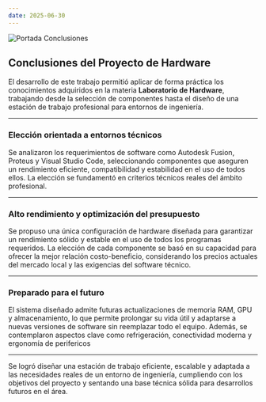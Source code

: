 ```yaml
---
date: 2025-06-30
---
```


![Portada Conclusiones](/images/portadaconclu.png)

##  Conclusiones del Proyecto de Hardware


El desarrollo de este trabajo permitió aplicar de forma práctica los conocimientos adquiridos en la materia **Laboratorio de Hardware**, trabajando desde la selección de componentes hasta el diseño de una estación de trabajo profesional para entornos de ingeniería.

---

### Elección orientada a entornos técnicos

Se analizaron los requerimientos de software como Autodesk Fusion, Proteus y Visual Studio Code, seleccionando componentes que aseguren un rendimiento eficiente, compatibilidad y estabilidad en el uso de todos ellos. La elección se fundamentó en criterios técnicos reales del ámbito profesional.

---

### Alto rendimiento y optimización del presupuesto

Se propuso una única configuración de hardware diseñada para garantizar un rendimiento sólido y estable en el uso de todos los programas requeridos. La elección de cada componente se basó en su capacidad para ofrecer la mejor relación costo-beneficio, considerando los precios actuales del mercado local y las exigencias del software técnico.

---

### Preparado para el futuro

El sistema diseñado admite futuras actualizaciones de memoria RAM, GPU y almacenamiento, lo que permite prolongar su vida útil y adaptarse a nuevas versiones de software sin reemplazar todo el equipo. Además, se contemplaron aspectos clave como refrigeración, conectividad moderna y ergonomía de perifericos

---

Se logró diseñar una estación de trabajo eficiente, escalable y adaptada a las necesidades reales de un entorno de ingeniería, cumpliendo con los objetivos del proyecto y sentando una base técnica sólida para desarrollos futuros en el área.